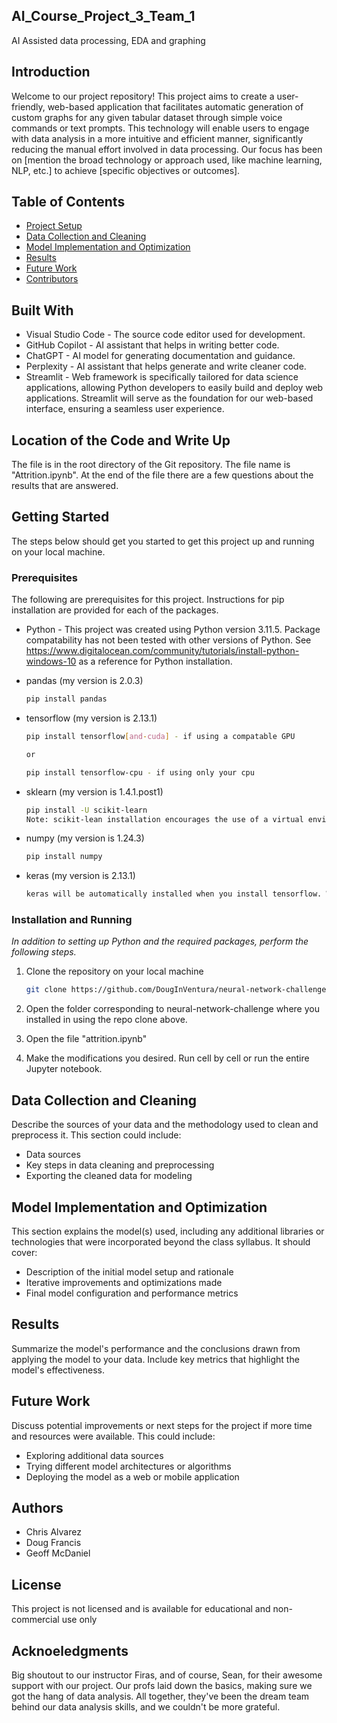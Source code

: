 ## AI_Course_Project_3_Team_1
AI Assisted data processing, EDA and graphing

## Introduction

Welcome to our project repository! This project aims to create a user-friendly, web-based application that facilitates automatic generation of custom graphs for any given tabular dataset through simple voice commands or text prompts. This technology will enable users to engage with data analysis in a more intuitive and efficient manner, significantly reducing the manual effort involved in data processing. Our focus has been on [mention the broad technology or approach used, like machine learning, NLP, etc.] to achieve [specific objectives or outcomes].

## Table of Contents

- [Project Setup](#project-setup)
- [Data Collection and Cleaning](#data-collection-and-cleaning)
- [Model Implementation and Optimization](#model-implementation-and-optimization)
- [Results](#results)
- [Future Work](#future-work)
- [Contributors](#contributors)

## Built With
- Visual Studio Code - The source code editor used for development.
- GitHub Copilot - AI assistant that helps in writing better code.
- ChatGPT - AI model for generating documentation and guidance.
- Perplexity - AI assistant that helps generate and write cleaner code.
- Streamlit - Web framework is specifically tailored for data science applications, allowing Python developers to easily build and deploy web applications. Streamlit will serve as the foundation for our web-based interface, ensuring a seamless user experience.

## Location of the Code and Write Up

The file is in the root directory of the Git repository. The file name is "Attrition.ipynb". At the end of the file there are a few questions about the results that are answered. 

## Getting Started

The steps below should get you started to get this project up and running on your local machine.

### Prerequisites

The following are prerequisites for this project. Instructions for pip installation are provided for each of the packages.

* Python - This project was created using Python version 3.11.5. Package compatability has not been tested with other versions of Python. See https://www.digitalocean.com/community/tutorials/install-python-windows-10 as a reference for Python installation.


* pandas (my version is 2.0.3)
  ```sh
  pip install pandas
  ```
* tensorflow (my version is 2.13.1)
  ```sh
  pip install tensorflow[and-cuda] - if using a compatable GPU

  or 

  pip install tensorflow-cpu - if using only your cpu
  ```
* sklearn (my version is 1.4.1.post1)
  ```sh
  pip install -U scikit-learn
  Note: scikit-lean installation encourages the use of a virtual environment. See https://scikit-learn.org/stable/install.html
  ```
* numpy (my version is 1.24.3)
  ```sh
  pip install numpy
  ```
* keras (my version is 2.13.1)
  ```sh
  keras will be automatically installed when you install tensorflow. While it can be installed separately, it is recommended to just use the pip installation of tensor flow to install keras.
  ```

### Installation and Running

_In addition to setting up Python and the required packages, perform the following steps._

1. Clone the repository on your local machine
   ```sh
   git clone https://github.com/DougInVentura/neural-network-challenge-2.git
   ```
2. Open the folder corresponding to neural-network-challenge where you installed in using the repo clone above.

3. Open the file "attrition.ipynb"

4. Make the modifications you desired. Run cell by cell or run the entire Jupyter notebook.
## Data Collection and Cleaning

Describe the sources of your data and the methodology used to clean and preprocess it. This section could include:
- Data sources
- Key steps in data cleaning and preprocessing
- Exporting the cleaned data for modeling

## Model Implementation and Optimization

This section explains the model(s) used, including any additional libraries or technologies that were incorporated beyond the class syllabus. It should cover:
- Description of the initial model setup and rationale
- Iterative improvements and optimizations made
- Final model configuration and performance metrics

## Results

Summarize the model's performance and the conclusions drawn from applying the model to your data. Include key metrics that highlight the model's effectiveness.

## Future Work

Discuss potential improvements or next steps for the project if more time and resources were available. This could include:
- Exploring additional data sources
- Trying different model architectures or algorithms
- Deploying the model as a web or mobile application

## Authors
- Chris Alvarez
- Doug Francis
- Geoff McDaniel

## License
This project is not licensed and is available for educational and non-commercial use only

## Acknoeledgments
Big shoutout to our instructor Firas, and of course, Sean, for their awesome support with our project. Our profs laid down the basics, making sure we got the hang of data analysis. All together, they've been the dream team behind our data analysis skills, and we couldn't be more grateful.
